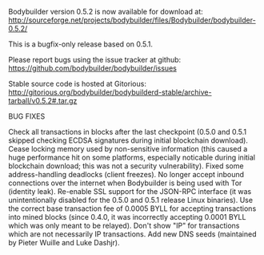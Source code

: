 Bodybuilder version 0.5.2 is now available for download at:
http://sourceforge.net/projects/bodybuilder/files/Bodybuilder/bodybuilder-0.5.2/

This is a bugfix-only release based on 0.5.1.

Please report bugs using the issue tracker at github:
https://github.com/bodybuilder/bodybuilder/issues

Stable source code is hosted at Gitorious:
http://gitorious.org/bodybuilder/bodybuilderd-stable/archive-tarball/v0.5.2#.tar.gz

BUG FIXES

Check all transactions in blocks after the last checkpoint (0.5.0 and 0.5.1 skipped checking ECDSA signatures during initial blockchain download).
Cease locking memory used by non-sensitive information (this caused a huge performance hit on some platforms, especially noticable during initial blockchain download; this was
not a security vulnerability).
Fixed some address-handling deadlocks (client freezes).
No longer accept inbound connections over the internet when Bodybuilder is being used with Tor (identity leak).
Re-enable SSL support for the JSON-RPC interface (it was unintentionally disabled for the 0.5.0 and 0.5.1 release Linux binaries).
Use the correct base transaction fee of 0.0005 BYLL for accepting transactions into mined blocks (since 0.4.0, it was incorrectly accepting 0.0001 BYLL which was only meant to be relayed).
Don't show "IP" for transactions which are not necessarily IP transactions.
Add new DNS seeds (maintained by Pieter Wuille and Luke Dashjr).
